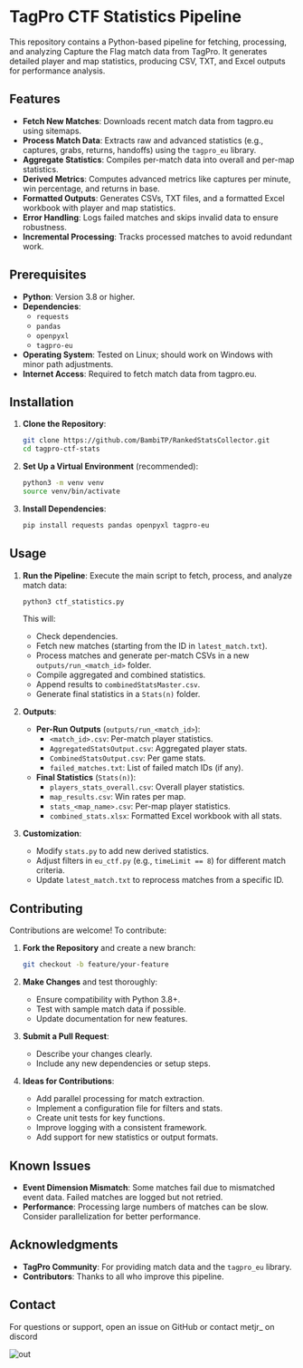 # TagPro CTF Statistics Pipeline

This repository contains a Python-based pipeline for fetching, processing, and analyzing Capture the Flag match data from TagPro. It generates detailed player and map statistics, producing CSV, TXT, and Excel outputs for performance analysis.

## Features

- **Fetch New Matches**: Downloads recent match data from tagpro.eu using sitemaps.
- **Process Match Data**: Extracts raw and advanced statistics (e.g., captures, grabs, returns, handoffs) using the `tagpro_eu` library.
- **Aggregate Statistics**: Compiles per-match data into overall and per-map statistics.
- **Derived Metrics**: Computes advanced metrics like captures per minute, win percentage, and returns in base.
- **Formatted Outputs**: Generates CSVs, TXT files, and a formatted Excel workbook with player and map statistics.
- **Error Handling**: Logs failed matches and skips invalid data to ensure robustness.
- **Incremental Processing**: Tracks processed matches to avoid redundant work.

## Prerequisites

- **Python**: Version 3.8 or higher.
- **Dependencies**:
  - `requests`
  - `pandas`
  - `openpyxl`
  - `tagpro-eu`
- **Operating System**: Tested on Linux; should work on Windows with minor path adjustments.
- **Internet Access**: Required to fetch match data from tagpro.eu.

## Installation

1. **Clone the Repository**:

   ```bash
   git clone https://github.com/BambiTP/RankedStatsCollector.git
   cd tagpro-ctf-stats
   ```

2. **Set Up a Virtual Environment** (recommended):

   ```bash
   python3 -m venv venv
   source venv/bin/activate
   ```

3. **Install Dependencies**:

   ```bash
   pip install requests pandas openpyxl tagpro-eu
   ```

## Usage

1. **Run the Pipeline**: Execute the main script to fetch, process, and analyze match data:

   ```bash
   python3 ctf_statistics.py
   ```

   This will:

   - Check dependencies.
   - Fetch new matches (starting from the ID in `latest_match.txt`).
   - Process matches and generate per-match CSVs in a new `outputs/run_<match_id>` folder.
   - Compile aggregated and combined statistics.
   - Append results to `combinedStatsMaster.csv`.
   - Generate final statistics in a `Stats(n)` folder.

2. **Outputs**:

   - **Per-Run Outputs** (`outputs/run_<match_id>`):
     - `<match_id>.csv`: Per-match player statistics.
     - `AggregatedStatsOutput.csv`: Aggregated player stats.
     - `CombinedStatsOutput.csv`: Per game stats.
     - `failed_matches.txt`: List of failed match IDs (if any).
   - **Final Statistics** (`Stats(n)`):
     - `players_stats_overall.csv`: Overall player statistics.
     - `map_results.csv`: Win rates per map.
     - `stats_<map_name>.csv`: Per-map player statistics.
     - `combined_stats.xlsx`: Formatted Excel workbook with all stats.

3. **Customization**:

   - Modify `stats.py` to add new derived statistics.
   - Adjust filters in `eu_ctf.py` (e.g., `timeLimit == 8`) for different match criteria.
   - Update `latest_match.txt` to reprocess matches from a specific ID.

## Contributing

Contributions are welcome! To contribute:

1. **Fork the Repository** and create a new branch:

   ```bash
   git checkout -b feature/your-feature
   ```

2. **Make Changes** and test thoroughly:

   - Ensure compatibility with Python 3.8+.
   - Test with sample match data if possible.
   - Update documentation for new features.

3. **Submit a Pull Request**:

   - Describe your changes clearly.
   - Include any new dependencies or setup steps.

4. **Ideas for Contributions**:

   - Add parallel processing for match extraction.
   - Implement a configuration file for filters and stats.
   - Create unit tests for key functions.
   - Improve logging with a consistent framework.
   - Add support for new statistics or output formats.

## Known Issues
- **Event Dimension Mismatch**: Some matches fail due to mismatched event data. Failed matches are logged but not retried.
- **Performance**: Processing large numbers of matches can be slow. Consider parallelization for better performance.

## Acknowledgments

- **TagPro Community**: For providing match data and the `tagpro_eu` library.
- **Contributors**: Thanks to all who improve this pipeline.

## Contact

For questions or support, open an issue on GitHub or contact metjr\_ on discord


![out](https://github.com/user-attachments/assets/8e4c30b5-2166-421a-bf08-d412878959aa)
